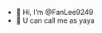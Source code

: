 - 👋 Hi, I’m @FanLee9249
- 🌱 U can call me as yaya

<!---
FanLee9249/FanLee9249 is a ✨ special ✨ repository because its `README.md` (this file) appears on your GitHub profile.
You can click the Preview link to take a look at your changes.
--->
